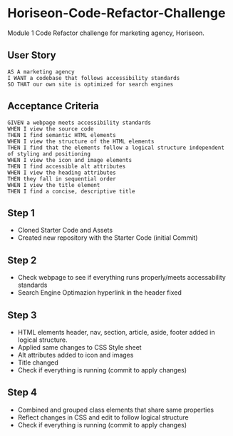# Horiseon-Code-Refactor-Challenge

Module 1 Code Refactor challenge for marketing agency, Horiseon.

## User Story

```
AS A marketing agency
I WANT a codebase that follows accessibility standards
SO THAT our own site is optimized for search engines
```

## Acceptance Criteria

```
GIVEN a webpage meets accessibility standards
WHEN I view the source code
THEN I find semantic HTML elements
WHEN I view the structure of the HTML elements
THEN I find that the elements follow a logical structure independent of styling and positioning
WHEN I view the icon and image elements
THEN I find accessible alt attributes
WHEN I view the heading attributes
THEN they fall in sequential order
WHEN I view the title element
THEN I find a concise, descriptive title
```

## Step 1
- Cloned Starter Code and Assets
- Created new repository with the Starter Code (initial Commit)

## Step 2
- Check webpage to see if everything runs properly/meets accessability standards
- Search Engine Optimazion hyperlink in the header fixed

## Step 3
- HTML elements header, nav, section, article, aside, footer added in logical structure.
- Applied same changes to CSS Style sheet
- Alt attributes added to icon and images
- Title changed
- Check if everything is running (commit to apply changes)

## Step 4
- Combined and grouped class elements that share same properties
- Reflect changes in CSS and edit to follow logical structure
- Check if everything is running (commit to apply changes)






